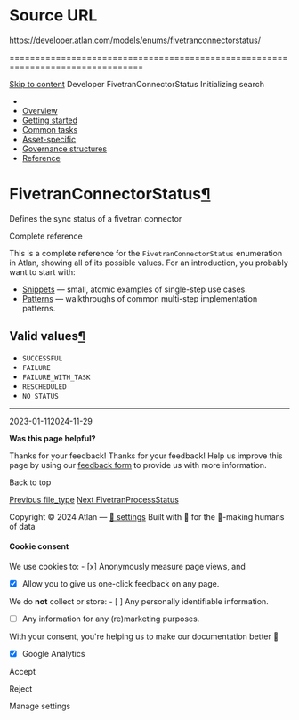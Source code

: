 # Source URL
https://developer.atlan.com/models/enums/fivetranconnectorstatus/

================================================================================

<!--
canonical: https://developer.atlan.com/models/enums/fivetranconnectorstatus/
meta-content-security-policy: object-src 'none'; base-uri 'self'; manifest-src 'self'; media-src 'self';
meta-description: Dear Developers
meta-generator: mkdocs-1.6.1, mkdocs-material-9.6.14
meta-og-description: Dear Developers
meta-og-image: https://developer.atlan.com/assets/images/social/models/enums/fivetranconnectorstatus.png
meta-og-image-height: 630
meta-og-image-type: image/png
meta-og-image-width: 1200
meta-og-title: FivetranConnectorStatus - Developer
meta-og-type: website
meta-og-url: https://developer.atlan.com/models/enums/fivetranconnectorstatus/
meta-twitter:card: summary_large_image
meta-twitter:description: Dear Developers
meta-twitter:image: https://developer.atlan.com/assets/images/social/models/enums/fivetranconnectorstatus.png
meta-twitter:title: FivetranConnectorStatus - Developer
meta-viewport: width=device-width,initial-scale=1
title: FivetranConnectorStatus - Developer
-->

[Skip to content](#fivetranconnectorstatus) Developer FivetranConnectorStatus Initializing search 

* 
* [Overview](../../..)
* [Getting started](../../../getting-started/)
* [Common tasks](../../../snippets/)
* [Asset\-specific](../../../patterns/)
* [Governance structures](../../../governance/)
* [Reference](../../../reference/)

FivetranConnectorStatus[¶](#fivetranconnectorstatus "Permanent link")
=====================================================================

Defines the sync status of a fivetran connector

Complete reference

This is a complete reference for the `FivetranConnectorStatus` enumeration in Atlan, showing all of its possible values. For an introduction, you probably want to start with:

* [Snippets](../../../snippets/) — small, atomic examples of single\-step use cases.
* [Patterns](../../../patterns/) — walkthroughs of common multi\-step implementation patterns.

Valid values[¶](#valid-values "Permanent link")
-----------------------------------------------

* `SUCCESSFUL`
* `FAILURE`
* `FAILURE_WITH_TASK`
* `RESCHEDULED`
* `NO_STATUS`

---

2023\-01\-112024\-11\-29

**Was this page helpful?**

Thanks for your feedback! Thanks for your feedback! Help us improve this page by using our [feedback form](https://docs.google.com/forms/d/e/1FAIpQLScfoq7vqEn8S4QvN0ehPp0MRy6WYK5x-okJDqD69lHgoPPWtg/viewform?usp=pp_url&entry.1800719315=/models/enums/fivetranconnectorstatus/) to provide us with more information. 

Back to top

[Previous file\_type](../file_type/) [Next FivetranProcessStatus](../fivetranprocessstatus/) 

Copyright © 2024 Atlan — [🍪 settings](#__consent) 
Built with 💙 for the 🤖\-making humans of data 

#### Cookie consent

We use cookies to: - [x] Anonymously measure page views, and
- [x] Allow you to give us one\-click feedback on any page.

 We do **not** collect or store: - [ ] Any personally identifiable information.
- [ ] Any information for any (re)marketing purposes.

 With your consent, you're helping us to make our documentation better 💙

- [x] Google Analytics

Accept

Reject

Manage settings

